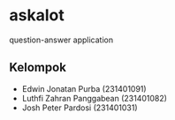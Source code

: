 # askalot

question-answer application

## Kelompok 

- Edwin Jonatan Purba (231401091)
- Luthfi Zahran Panggabean (231401082)
- Josh Peter Pardosi (231401031)

